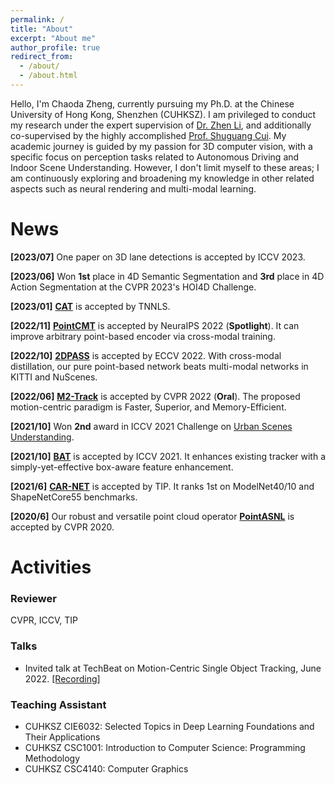 ```yaml
---
permalink: /
title: "About"
excerpt: "About me"
author_profile: true
redirect_from: 
  - /about/
  - /about.html
---
```



<!-- Hi! I am Chaoda Zheng, a Ph.D. student at the Chinese University of Hong Kong, Shenzhen (CUHKSZ) in the [School of Science and Engineering](https://sse.cuhk.edu.cn/en) and [Future Network of Intelligence Institute (FNII)](https://fnii.cuhk.edu.cn/).
I am currently supervised by [Dr. Zhen Li](https://mypage.cuhk.edu.cn/academics/lizhen/) and co-supervised by [Shuguang Cui](https://sse.cuhk.edu.cn/en/faculty/cuishuguang).

My research interests focus on 3D computer vision, including - but not limited to - 3D object detection and tracking, Scene understanding. -->

Hello, I'm Chaoda Zheng, currently pursuing my Ph.D. at the Chinese University of Hong Kong, Shenzhen (CUHKSZ).
I am privileged to conduct my research under the expert supervision of [Dr. Zhen Li](https://mypage.cuhk.edu.cn/academics/lizhen/), and additionally co-supervised by the highly accomplished [Prof. Shuguang Cui](https://sse.cuhk.edu.cn/en/faculty/cuishuguang).
My academic journey is guided by my passion for 3D computer vision, with a specific focus on perception tasks related to Autonomous Driving and Indoor Scene Understanding. However, I don't limit myself to these areas; I am continuously exploring and broadening my knowledge in other related aspects such as neural rendering and multi-modal learning.


# News
**[2023/07]** One paper on 3D lane detections is accepted by ICCV 2023.

**[2023/06]** Won **1st** place in 4D Semantic Segmentation and **3rd** place in 4D Action Segmentation at the CVPR 2023's HOI4D Challenge.  

**[2023/01]** [**CAT**](https://ieeexplore.ieee.org/document/10011208) is accepted by TNNLS.  

**[2022/11]** [**PointCMT**](https://github.com/ZhanHeshen/PointCMT) is accepted by NeuraIPS 2022 (**Spotlight**). It can improve arbitrary point-based encoder via cross-modal training.  

**[2022/10]** [**2DPASS**](https://github.com/yanx27/2DPASS) is accepted by ECCV 2022. With cross-modal distillation, our pure point-based network beats multi-modal networks in KITTI and NuScenes.  

**[2022/06]** [**M2-Track**](https://ghostish.github.io/MM-Track/) is accepted by CVPR 2022 (**Oral**). The proposed motion-centric paradigm is Faster, Superior, and Memory-Efficient.   

**[2021/10]** Won **2nd** award in ICCV 2021 Challenge on [Urban Scenes Understanding](https://competitions.codalab.org/competitions/31519#learn_the_details).

**[2021/10]** [**BAT**](https://github.com/Ghostish/BAT) is accepted by ICCV 2021. It enhances existing tracker with a simply-yet-effective box-aware feature enhancement.

**[2021/6]** [**CAR-NET**](https://ieeexplore.ieee.org/document/9442303) is accepted by TIP. It ranks 1st on ModelNet40/10 and ShapeNetCore55 benchmarks.

**[2020/6]** Our robust and versatile point cloud operator [**PointASNL**](https://github.com/yanx27/PointASNL) is accepted by CVPR 2020. 

# Activities
### Reviewer
CVPR, ICCV, TIP
### Talks
+ Invited talk at TechBeat on Motion-Centric Single Object Tracking, June 2022. [[Recording]](https://www.techbeat.net/talk-info?id=674)

### Teaching Assistant
+ CUHKSZ CIE6032: Selected Topics in Deep Learning Foundations and Their Applications  
+ CUHKSZ CSC1001: Introduction to Computer Science: Programming Methodology  
+ CUHKSZ CSC4140: Computer Graphics

